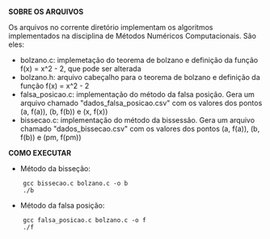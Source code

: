 **SOBRE OS ARQUIVOS**

Os arquivos no corrente diretório implementam os algoritmos implementados na disciplina de Métodos Numéricos Computacionais. São eles:
- bolzano.c: implemetação do teorema de bolzano e definição da função f(x) = x^2 - 2, que pode ser alterada
- bolzano.h: arquivo cabeçalho para o teorema de bolzano e definição da função f(x) = x^2 - 2
- falsa_posicao.c: implementação do método da falsa posição. Gera um arquivo chamado "dados_falsa_posicao.csv" com os valores dos pontos (a, f(a)), (b, f(b)) e (x, f(x))
- bissecao.c: implementação do método da bissessão. Gera um arquivo chamado "dados_bissecao.csv" com os valores dos pontos (a, f(a)), (b, f(b)) e (pm, f(pm))

**COMO EXECUTAR**

- Método da bisseção:
```
    gcc bissecao.c bolzano.c -o b
    ./b
```

- Método da falsa posição:
```
    gcc falsa_posicao.c bolzano.c -o f
    ./f
```